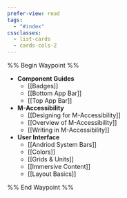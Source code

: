 ```yaml
---
prefer-view: read
tags:
  - "#index"
cssclasses:
  - list-cards
  - cards-cols-2
---
```

%% Begin Waypoint %%
- **Component Guides**
	- [[Badges]]
	- [[Bottom App Bar]]
	- [[Top App Bar]]
- **M-Accessibility**
	- [[Designing for M-Accessibility]]
	- [[Overview of M-Accessibility]]
	- [[Writing in M-Accessibility]]
- **User Interface**
	- [[Andriod System Bars]]
	- [[Colors]]
	- [[Grids & Units]]
	- [[Immersive Content]]
	- [[Layout Basics]]

%% End Waypoint %%